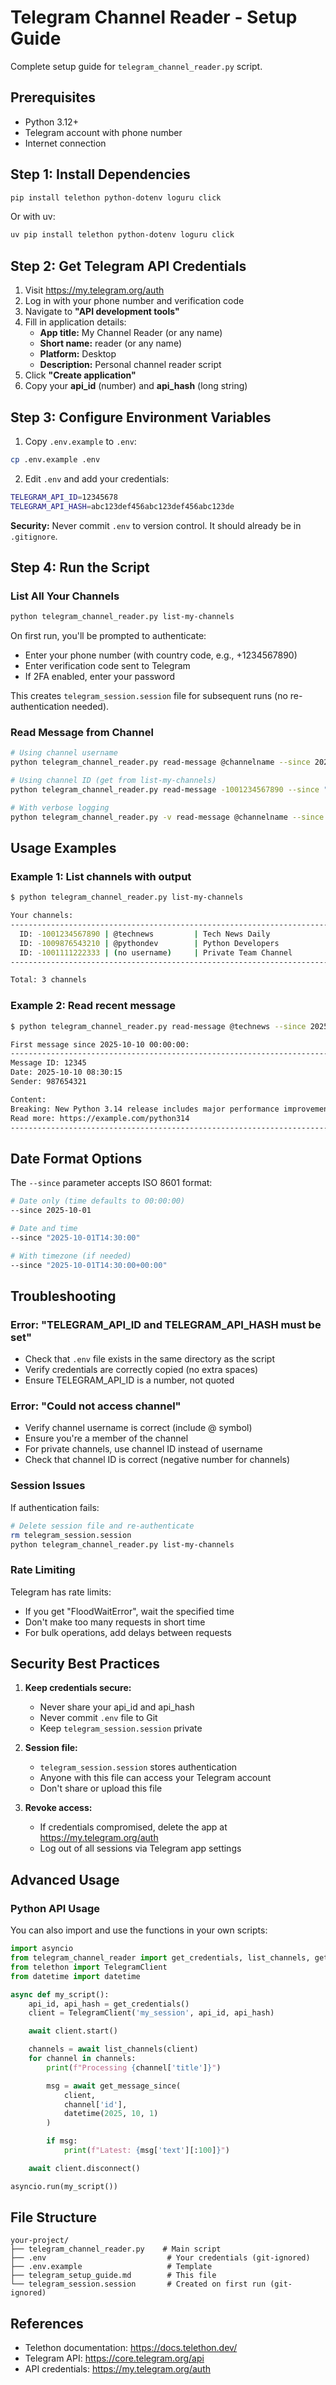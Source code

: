 # Telegram Channel Reader - Setup Guide

Complete setup guide for `telegram_channel_reader.py` script.

## Prerequisites

- Python 3.12+
- Telegram account with phone number
- Internet connection

## Step 1: Install Dependencies

```bash
pip install telethon python-dotenv loguru click
```

Or with uv:

```bash
uv pip install telethon python-dotenv loguru click
```

## Step 2: Get Telegram API Credentials

1. Visit https://my.telegram.org/auth
2. Log in with your phone number and verification code
3. Navigate to **"API development tools"**
4. Fill in application details:
   - **App title:** My Channel Reader (or any name)
   - **Short name:** reader (or any name)
   - **Platform:** Desktop
   - **Description:** Personal channel reader script
5. Click **"Create application"**
6. Copy your **api_id** (number) and **api_hash** (long string)

## Step 3: Configure Environment Variables

1. Copy `.env.example` to `.env`:

```bash
cp .env.example .env
```

2. Edit `.env` and add your credentials:

```bash
TELEGRAM_API_ID=12345678
TELEGRAM_API_HASH=abc123def456abc123def456abc123de
```

**Security:** Never commit `.env` to version control. It should already be in `.gitignore`.

## Step 4: Run the Script

### List All Your Channels

```bash
python telegram_channel_reader.py list-my-channels
```

On first run, you'll be prompted to authenticate:
- Enter your phone number (with country code, e.g., +1234567890)
- Enter verification code sent to Telegram
- If 2FA enabled, enter your password

This creates `telegram_session.session` file for subsequent runs (no re-authentication needed).

### Read Message from Channel

```bash
# Using channel username
python telegram_channel_reader.py read-message @channelname --since 2025-10-01

# Using channel ID (get from list-my-channels)
python telegram_channel_reader.py read-message -1001234567890 --since "2025-10-01T14:30:00"

# With verbose logging
python telegram_channel_reader.py -v read-message @channelname --since 2025-10-01
```

## Usage Examples

### Example 1: List channels with output

```bash
$ python telegram_channel_reader.py list-my-channels

Your channels:
--------------------------------------------------------------------------------
  ID: -1001234567890 | @technews         | Tech News Daily
  ID: -1009876543210 | @pythondev        | Python Developers
  ID: -1001111222333 | (no username)     | Private Team Channel
--------------------------------------------------------------------------------

Total: 3 channels
```

### Example 2: Read recent message

```bash
$ python telegram_channel_reader.py read-message @technews --since 2025-10-10

First message since 2025-10-10 00:00:00:
--------------------------------------------------------------------------------
Message ID: 12345
Date: 2025-10-10 08:30:15
Sender: 987654321

Content:
Breaking: New Python 3.14 release includes major performance improvements
Read more: https://example.com/python314
--------------------------------------------------------------------------------
```

## Date Format Options

The `--since` parameter accepts ISO 8601 format:

```bash
# Date only (time defaults to 00:00:00)
--since 2025-10-01

# Date and time
--since "2025-10-01T14:30:00"

# With timezone (if needed)
--since "2025-10-01T14:30:00+00:00"
```

## Troubleshooting

### Error: "TELEGRAM_API_ID and TELEGRAM_API_HASH must be set"

- Check that `.env` file exists in the same directory as the script
- Verify credentials are correctly copied (no extra spaces)
- Ensure TELEGRAM_API_ID is a number, not quoted

### Error: "Could not access channel"

- Verify channel username is correct (include @ symbol)
- Ensure you're a member of the channel
- For private channels, use channel ID instead of username
- Check that channel ID is correct (negative number for channels)

### Session Issues

If authentication fails:

```bash
# Delete session file and re-authenticate
rm telegram_session.session
python telegram_channel_reader.py list-my-channels
```

### Rate Limiting

Telegram has rate limits:
- If you get "FloodWaitError", wait the specified time
- Don't make too many requests in short time
- For bulk operations, add delays between requests

## Security Best Practices

1. **Keep credentials secure:**
   - Never share your api_id and api_hash
   - Never commit `.env` file to Git
   - Keep `telegram_session.session` private

2. **Session file:**
   - `telegram_session.session` stores authentication
   - Anyone with this file can access your Telegram account
   - Don't share or upload this file

3. **Revoke access:**
   - If credentials compromised, delete the app at https://my.telegram.org/auth
   - Log out of all sessions via Telegram app settings

## Advanced Usage

### Python API Usage

You can also import and use the functions in your own scripts:

```python
import asyncio
from telegram_channel_reader import get_credentials, list_channels, get_message_since
from telethon import TelegramClient
from datetime import datetime

async def my_script():
    api_id, api_hash = get_credentials()
    client = TelegramClient('my_session', api_id, api_hash)

    await client.start()

    channels = await list_channels(client)
    for channel in channels:
        print(f"Processing {channel['title']}")

        msg = await get_message_since(
            client,
            channel['id'],
            datetime(2025, 10, 1)
        )

        if msg:
            print(f"Latest: {msg['text'][:100]}")

    await client.disconnect()

asyncio.run(my_script())
```

## File Structure

```
your-project/
├── telegram_channel_reader.py    # Main script
├── .env                           # Your credentials (git-ignored)
├── .env.example                   # Template
├── telegram_setup_guide.md        # This file
└── telegram_session.session       # Created on first run (git-ignored)
```

## References

- Telethon documentation: https://docs.telethon.dev/
- Telegram API: https://core.telegram.org/api
- API credentials: https://my.telegram.org/auth
